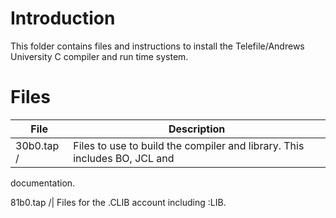 # Introduction

This folder contains files and instructions to install the Telefile/Andrews University C compiler
and run time system.  

# Files

File | Description
----|----
30b0.tap /| Files to use to build the compiler and library.  This includes BO, JCL and
documentation.

81b0.tap /| Files for the .CLIB account including :LIB.
